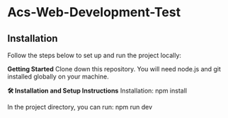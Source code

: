 # Acs-Web-Development-Test

## Installation
Follow the steps below to set up and run the project locally:

**Getting Started**
Clone down this repository. You will need node.js and git installed globally on your machine.

**🛠 Installation and Setup Instructions**
Installation: npm install

In the project directory, you can run: npm run dev
